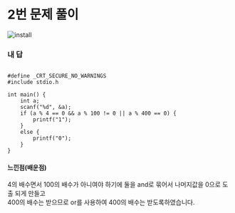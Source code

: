 # 2번 문제 풀이
![install](https://user-images.githubusercontent.com/81015704/118264130-33dae180-b4f2-11eb-8e02-028b4bc38d88.png)

### 내 답
<pre><code>
#define _CRT_SECURE_NO_WARNINGS
#include stdio.h

int main() {
	int a;
	scanf("%d", &a);
	if (a % 4 == 0 && a % 100 != 0 || a % 400 == 0) {
		printf("1");
	}
	else {
		printf("0");
	}
}
</code></pre>


#### 느낀점(배운점)
4의 배수면서 100의 배수가 아니여야 하기에 둘을 and로 묶어서 나머지값을 0으로 도출 되게 만들고 
<br>
400의 배수는 받으므로 or를 사용하여 400의 배수는 받도록하였습니다.
